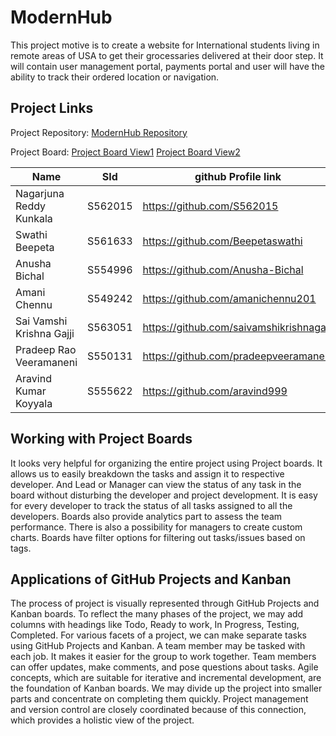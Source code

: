 # ModernHub
This project motive is to create a website for International students living in remote areas of USA to get their grocessaries delivered at their door step. It will contain user management portal, payments portal and user will have the ability to track their ordered location or navigation.


## Project Links
Project Repository: [ModernHub Repository](https://github.com/S562015/ModernHub)

Project Board: [Project Board View1](https://github.com/users/S562015/projects/1/views/1)  [Project Board View2](https://github.com/users/S562015/projects/1/views/2)

|Name|SId|github Profile link|
|---|---|---|
|Nagarjuna Reddy Kunkala | S562015 | https://github.com/S562015 |
|Swathi Beepeta | S561633 | https://github.com/Beepetaswathi |
|Anusha Bichal | S554996 | https://github.com/Anusha-Bichal |
|Amani Chennu | S549242 | https://github.com/amanichennu201 |
|Sai Vamshi Krishna Gajji | S563051 | https://github.com/saivamshikrishnagajji |
|Pradeep Rao Veeramaneni | S550131 | https://github.com/pradeepveeramaneni |
|Aravind Kumar Koyyala | S555622 | https://github.com/aravind999 |

## Working with Project Boards
It looks very helpful for organizing the entire project using Project boards. It allows us to easily breakdown the tasks and assign it to respective developer. And Lead or Manager can view the status of any task in the board without disturbing the developer and project development. It is easy for every developer to track the status of all tasks assigned to all the developers.
Boards also provide analytics part to assess the team performance. There is also a possibility for managers to create custom charts. Boards have filter options for filtering out tasks/issues based on tags.

## Applications of GitHub Projects and Kanban
The process of project is visually represented through GitHub Projects and Kanban boards. To reflect the many phases of the project, we may add columns with headings like Todo, Ready to work, In Progress, Testing, Completed. For various facets of a project, we can make separate tasks using GitHub Projects and Kanban. A team member may be tasked with each job. It makes it easier for the group to work together. Team members can offer updates, make comments, and pose questions about tasks. Agile concepts, which are suitable for iterative and incremental development, are the foundation of Kanban boards. 
We may divide up the project into smaller parts and concentrate on completing them quickly. Project management and version control are closely coordinated because of this connection, which provides a holistic view of the project.
